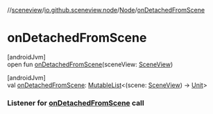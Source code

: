 //[sceneview](../../../index.md)/[io.github.sceneview.node](../index.md)/[Node](index.md)/[onDetachedFromScene](on-detached-from-scene.md)

# onDetachedFromScene

[androidJvm]\
open fun [onDetachedFromScene](on-detached-from-scene.md)(sceneView: [SceneView](../../io.github.sceneview/-scene-view/index.md))

[androidJvm]\
val [onDetachedFromScene](on-detached-from-scene.md): [MutableList](https://kotlinlang.org/api/latest/jvm/stdlib/kotlin.collections/-mutable-list/index.html)&lt;(scene: [SceneView](../../io.github.sceneview/-scene-view/index.md)) -&gt; [Unit](https://kotlinlang.org/api/latest/jvm/stdlib/kotlin/-unit/index.html)&gt;

###  Listener for [onDetachedFromScene](on-detached-from-scene.md) call
